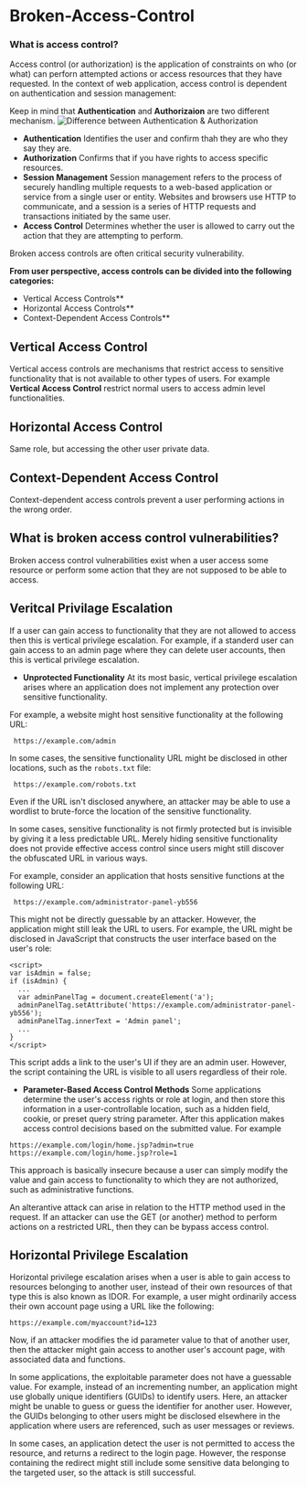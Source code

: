 # Broken-Access-Control
### What is access control?
Access control (or authorization) is the application of constraints on who (or what) can perforn attempted actions or access resources that they have requested. In the context of web application, access control is dependent on authentication and session management:

Keep in mind that **Authentication** and **Authorizaion** are two different mechanism.
![Difference between Authentication & Authorization](https://user-images.githubusercontent.com/52100180/74501222-3fb0b000-4f0b-11ea-9c13-5f4e47d03363.png)
* **Authentication** Identifies the user and confirm thah they are who they say they are.
* **Authorization** Confirms that if you have rights to access specific resources.
* **Session Management** Session management refers to the process of securely handling multiple requests to a web-based application or service from a single user or entity. Websites and browsers use HTTP to communicate, and a session is a series of HTTP requests and transactions initiated by the same user. 
* **Access Control** Determines whether the user is allowed to carry out the action that they are attempting to perform.

Broken access controls are often critical security vulnerability.

**From user perspective, access controls can be divided into the following categories:**
* Vertical Access Controls**
* Horizontal Access Controls**
* Context-Dependent Access Controls**

## Vertical Access Control
Vertical access controls are mechanisms that restrict access to sensitive functionality that is not available to other types of users. For example **Vertical Access Control** restrict normal users to access admin level functionalities.

## Horizontal Access Control
Same role, but accessing the other user private data.

## Context-Dependent Access Control
Context-dependent access controls prevent a user performing actions in the wrong order.

## What is broken access control vulnerabilities?
Broken access control vulnerabilities exist when a user access some resource or perform some action that they are not supposed to be able to access. 

## Veritcal Privilage Escalation

If a user can gain access to functionality that they are not allowed to access then this is vertical privilege escalation. For example, if a standerd user can gain access to an admin page where they can delete user accounts, then this is vertical privilege escalation.

* **Unprotected Functionality**
At its most basic, vertical privilege escalation arises where an application does not implement any protection over sensitive functionality.

For example, a website might host sensitive functionality at the following URL:
```
 https://example.com/admin
 ```
In some cases, the sensitive functionality URL might be disclosed in other locations, such as the `robots.txt` file: 
```
 https://example.com/robots.txt
 ```
Even if the URL isn't disclosed anywhere, an attacker may be able to use a wordlist to brute-force the location of the sensitive functionality.

In some cases, sensitive functionality is not firmly protected but is invisible by giving it a less predictable URL. Merely hiding sensitive functionality does not provide effective access control since users might still discover the obfuscated URL in various ways. 

For example, consider an application that hosts sensitive functions at the following URL:
```
 https://example.com/administrator-panel-yb556 
 ```
This might not be directly guessable by an attacker. However, the application might still leak the URL to users. For example, the URL might be disclosed in JavaScript that constructs the user interface based on the user's role:
```
<script>
var isAdmin = false;
if (isAdmin) {
  ...
  var adminPanelTag = document.createElement('a');
  adminPanelTag.setAttribute('https://example.com/administrator-panel-yb556');
  adminPanelTag.innerText = 'Admin panel';
  ...
}
</script> 
```
This script adds a link to the user's UI if they are an admin user. However, the script containing the URL is visible to all users regardless of their role. 

* **Parameter-Based Access Control Methods**
Some applications determine the user's access rights or role at login, and then store this information in a user-controllable location, such as a hidden field, cookie, or preset query string parameter. After this application makes access control decisions based on the submitted value. For example
```
https://example.com/login/home.jsp?admin=true
https://example.com/login/home.jsp?role=1
```
This approach is basically insecure because a user can simply modify the value and gain access to functionality to which they are not authorized, such as administrative functions.

An alterantive attack can arise in relation to the HTTP method used in the request. If an attacker can use the GET (or another) method to perform actions on a restricted URL, then they can be bypass access control.

## Horizontal Privilege Escalation

Horizontal privilege escalation arises when a user is able to gain access to resources belonging to another user, instead of their own resources of that type this is also known as IDOR. For example, a user might ordinarily access their own account page using a URL like the following:
```
https://example.com/myaccount?id=123
```
Now, if an attacker modifies the id parameter value to that of another user, then the attacker might gain access to another user's account page, with associated data and functions.

In some applications, the exploitable parameter does not have a guessable value. For example, instead of an incrementing number, an application might use globally unique identifiers (GUIDs) to identify users. Here, an attacker might be unable to guess or guess the identifier for another user. However, the GUIDs belonging to other users might be disclosed elsewhere in the application where users are referenced, such as user messages or reviews.

In some cases, an application detect the user is not permitted to access the resource, and returns a redirect to the login page. However, the response containing the redirect might still include some sensitive data belonging to the targeted user, so the attack is still successful.











